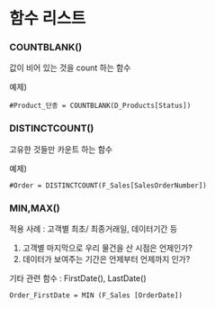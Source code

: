 

# 함수 리스트 


### COUNTBLANK()

값이 비어 있는 것을 count 하는 함수

예제)
```text
#Product_단종 = COUNTBLANK(D_Products[Status])
```
### DISTINCTCOUNT()

고유한 것들만 카운트 하는 함수

예제)
```text
#Order = DISTINCTCOUNT(F_Sales[SalesOrderNumber])
```

### MIN,MAX()

적용 사례 : 고객별 최초/ 최종거래일, 데이터기간 등

1) 고객별 마지막으로 우리 물건을 산 시점은 언제인가?
2) 데이터가 보여주는 기간은 언제부터 언제까지 인가?

기타 관련 함수 : FirstDate(), LastDate()

```text
Order_FirstDate = MIN (F_Sales [OrderDate])
```